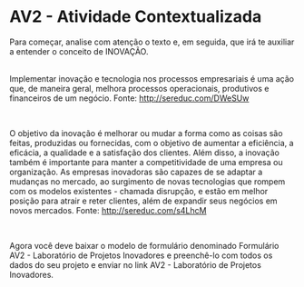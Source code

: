 # AV2 - Atividade Contextualizada

Para começar, analise com atenção o texto e, em seguida, que irá te auxiliar a entender o conceito de INOVAÇÃO.

<br>Implementar inovação e tecnologia nos processos empresariais é uma ação que, de maneira geral, melhora processos operacionais, produtivos e financeiros de um negócio.
Fonte: http://sereduc.com/DWeSUw

<br>

O objetivo da inovação é melhorar ou mudar a forma como as coisas são feitas, produzidas ou fornecidas, com o objetivo de aumentar a eficiência, a eficácia, a qualidade e a satisfação dos clientes. Além disso, a inovação também é importante para manter a competitividade de uma empresa ou organização. As empresas inovadoras são capazes de se adaptar a mudanças no mercado, ao surgimento de novas tecnologias que rompem com os modelos existentes - chamada disrupção, e estão em melhor posição para atrair e reter clientes, além de expandir seus negócios em novos mercados.
Fonte: http://sereduc.com/s4LhcM

<br>

Agora você deve baixar o modelo de formulário denominado Formulário AV2 - Laboratório de Projetos Inovadores e preenchê-lo com todos os dados do seu projeto e enviar no link AV2 - Laboratório de Projetos
Inovadores.
